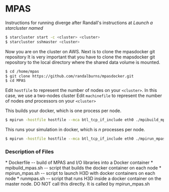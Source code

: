 # MPAS

Instructions for running diverge after Randall's instructions at  *Launch a starcluster named <cluster>*

```bash
$ starcluster start -c <cluster> <cluster>
$ starcluster sshmaster <cluster>
```

Now you are on the cluster on AWS. Next is to clone the mpasdocker git repository
It is very important that you have to clone the mapsdocker git repository to the local directory where the shared data volume is mounted.
```bash
$ cd /home/mpas
$ git clone https://github.com/randalburns/mpasdocker.git
$ cd MPAS
```

Edit `hostfile` to represent the number of nodes on your `<cluster>`. In this case, we use a two-nodes cluster
Edit `machinefile` to represent the number of nodes *and* processors on your `<cluster>`

This builds your docker, which is one process per node.
```bash
$ mpirun -hostfile hostfile --mca btl_tcp_if_include eth0 ./mpibuild_mpas.sh --verbose --output-filename=mpibuild
```

This runs your simulation in docker, which is *n* processes per node.
```bash
$ mpirun -hostfile hostfile --mca btl_tcp_if_include eth0 ./mpirun_mpas.sh --verbose --output-filename=mpirun
```


<h3> Description of Files </h3>
  * Dockerfile -- build of MPAS and I/O libraries into a Docker container
  * mpibuild_mpas.sh -- script that builds the docker container on each node
  * mpirun_mpas.sh -- script to launch H3D with docker containers on each node 
  * runmpas.sh -- script that runs H3D inside a docker container on the master node.  DO NOT call this directly.  It is called by mpirun_mpas.sh
 
